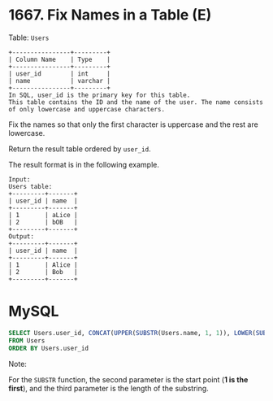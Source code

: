 # 1667. Fix Names in a Table (E)
Table: ``Users``
```
+----------------+---------+
| Column Name    | Type    |
+----------------+---------+
| user_id        | int     |
| name           | varchar |
+----------------+---------+
In SQL, user_id is the primary key for this table.
This table contains the ID and the name of the user. The name consists of only lowercase and uppercase characters.
```
Fix the names so that only the first character is uppercase and the rest are lowercase.

Return the result table ordered by ``user_id``.

The result format is in the following example.

```
Input: 
Users table:
+---------+-------+
| user_id | name  |
+---------+-------+
| 1       | aLice |
| 2       | bOB   |
+---------+-------+
Output: 
+---------+-------+
| user_id | name  |
+---------+-------+
| 1       | Alice |
| 2       | Bob   |
+---------+-------+
```

# MySQL
```sql
SELECT Users.user_id, CONCAT(UPPER(SUBSTR(Users.name, 1, 1)), LOWER(SUBSTR(Users.name, 2))) AS name
FROM Users
ORDER BY Users.user_id
```
Note:

For the ``SUBSTR`` function, the second parameter is the start point (**1 is the first**), and the third parameter is the length of the substring.